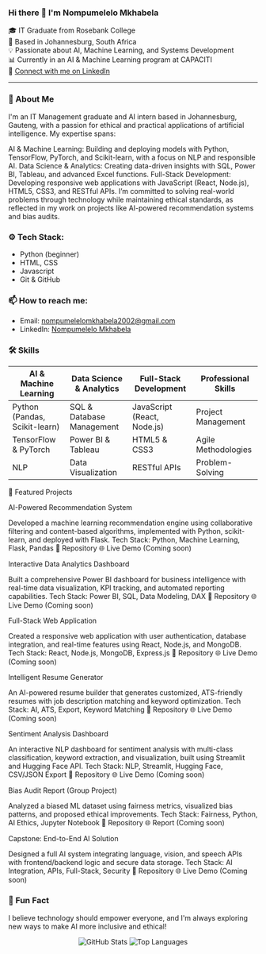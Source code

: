 ### Hi there 👋 I'm Nompumelelo Mkhabela

🎓 IT Graduate from Rosebank College  
📍 Based in Johannesburg, South Africa  
💡 Passionate about AI, Machine Learning, and Systems Development  
📊 Currently in an AI & Machine Learning program at CAPACITI  
🔗 [Connect with me on LinkedIn](https://www.linkedin.com/in/nompumelelo-mkhabela-8aa563247)

---

### 🚀 About Me

I'm an IT Management graduate and AI intern based in Johannesburg, Gauteng, with a passion for ethical and practical applications of artificial intelligence. My expertise spans:

AI & Machine Learning: Building and deploying models with Python, TensorFlow, PyTorch, and Scikit-learn, with a focus on NLP and responsible AI.
Data Science & Analytics: Creating data-driven insights with SQL, Power BI, Tableau, and advanced Excel functions.
Full-Stack Development: Developing responsive web applications with JavaScript (React, Node.js), HTML5, CSS3, and RESTful APIs.
I’m committed to solving real-world problems through technology while maintaining ethical standards, as reflected in my work on projects like AI-powered recommendation systems and bias audits.

### ⚙️ Tech Stack:
- Python (beginner)
- HTML, CSS
- Javascript
- Git & GitHub

### 📫 How to reach me:
- Email: nompumelelomkhabela2002@gmail.com
- LinkedIn: [Nompumelelo Mkhabela](https://www.linkedin.com/in/nompumelelo-mkhabela-8aa563247)

### 🛠️ Skills
| **AI & Machine Learning** | **Data Science & Analytics** | **Full-Stack Development** | **Professional Skills** |
|--------------------------|-----------------------------|---------------------------|------------------------|
| Python (Pandas, Scikit-learn) | SQL & Database Management | JavaScript (React, Node.js) | Project Management |
| TensorFlow & PyTorch | Power BI & Tableau | HTML5 & CSS3 | Agile Methodologies |
| NLP | Data Visualization | RESTful APIs | Problem-Solving |

🌟 Featured Projects

AI-Powered Recommendation System

Developed a machine learning recommendation engine using collaborative filtering and content-based algorithms, implemented with Python, scikit-learn, and deployed with Flask.
Tech Stack: Python, Machine Learning, Flask, Pandas
📂 Repository
🌐 Live Demo (Coming soon)


Interactive Data Analytics Dashboard

Built a comprehensive Power BI dashboard for business intelligence with real-time data visualization, KPI tracking, and automated reporting capabilities.
Tech Stack: Power BI, SQL, Data Modeling, DAX
📂 Repository
🌐 Live Demo (Coming soon)


Full-Stack Web Application

Created a responsive web application with user authentication, database integration, and real-time features using React, Node.js, and MongoDB.
Tech Stack: React, Node.js, MongoDB, Express.js
📂 Repository
🌐 Live Demo (Coming soon)


Intelligent Resume Generator

An AI-powered resume builder that generates customized, ATS-friendly resumes with job description matching and keyword optimization.
Tech Stack: AI, ATS, Export, Keyword Matching
📂 Repository
🌐 Live Demo (Coming soon)


Sentiment Analysis Dashboard

An interactive NLP dashboard for sentiment analysis with multi-class classification, keyword extraction, and visualization, built using Streamlit and Hugging Face API.
Tech Stack: NLP, Streamlit, Hugging Face, CSV/JSON Export
📂 Repository
🌐 Live Demo (Coming soon)


Bias Audit Report (Group Project)

Analyzed a biased ML dataset using fairness metrics, visualized bias patterns, and proposed ethical improvements.
Tech Stack: Fairness, Python, AI Ethics, Jupyter Notebook
📂 Repository
🌐 Report (Coming soon)


Capstone: End-to-End AI Solution

Designed a full AI system integrating language, vision, and speech APIs with frontend/backend logic and secure data storage.
Tech Stack: AI Integration, APIs, Full-Stack, Security
📂 Repository
🌐 Live Demo (Coming soon)

### 🎉 Fun Fact
I believe technology should empower everyone, and I'm always exploring new ways to make AI more inclusive and ethical!

<div align="center">
  <img src="https://github-readme-stats.vercel.app/api?username=Mpume-lelo01&show_icons=true&theme=radical" alt="GitHub Stats">
  <img src="https://github-readme-stats.vercel.app/api/top-langs/?username=Mpume-lelo01&layout=compact&theme=radical" alt="Top Languages">
</div>
